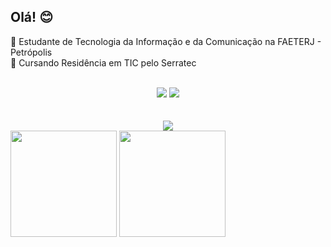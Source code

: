 ## Olá! 😊

📘 Estudante de Tecnologia da Informação e da Comunicação na FAETERJ - Petrópolis
</br>
📝 Cursando Residência em TIC pelo Serratec
</br>
</br>
  <center>
<a href="https://www.linkedin.com/in/juliana-cardozo/"><img src="https://img.shields.io/badge/LinkedIn-0077B5?style=for-the-badge&logo=linkedin&logoColor=white"/></a>
<a href="https://www.hackerrank.com/boubeejul"><img src="https://img.shields.io/badge/-Hackerrank-2EC866?style=for-the-badge&logo=HackerRank&logoColor=white"/></a>
  </center>
</br>
</br>
<center><img src="https://skillicons.dev/icons?i=js,html,css,python,java"/></center>
<div>
  <img height="170em" src="https://github-readme-stats.vercel.app/api?username=boubeejul&show_icons=true&theme=omni"/>
  <img height="170em" src="https://github-readme-stats.vercel.app/api/top-langs/?username=boubeejul&layout=compact&theme=omni"/>
 </div>
